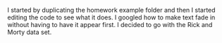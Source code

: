 I started by duplicating the homework example folder and then I started editing the code to see what it does. I googled how to make text fade in without having to have it appear first. I decided to go with the Rick and Morty data set.